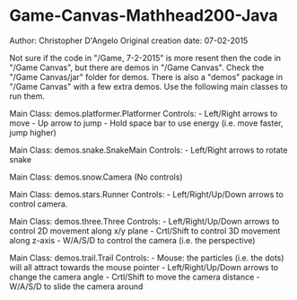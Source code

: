# Game-Canvas-Mathhead200-Java

Author: Christopher D'Angelo
Original creation date: 07-02-2015

Not sure if the code in "/Game, 7-2-2015" is more resent then the code in "/Game Canvas",
but there are demos in "/Game Canvas". Check the "/Game Canvas/jar" folder for demos.
There is also a "demos" package in "/Game Canvas" with a few extra demos. Use the following
main classes to run them.

Main Class: demos.platformer.Platformer
Controls:
	- Left/Right arrows to move
	- Up arrow to jump
	- Hold space bar to use energy (i.e. move faster, jump higher)

Main Class: demos.snake.SnakeMain
Controls:
	- Left/Right arrows to rotate snake

Main Class: demos.snow.Camera
(No controls)

Main Class: demos.stars.Runner
Controls:
	- Left/Right/Up/Down arrows to control camera.

Main Class: demos.three.Three
Controls:
	- Left/Right/Up/Down arrows to control 2D movement along x/y plane
	- Crtl/Shift to control 3D movement along z-axis
	- W/A/S/D to control the camera (i.e. the perspective)

Main Class: demos.trail.Trail
Controls:
	- Mouse: the particles (i.e. the dots) will all attract towards the mouse pointer
	- Left/Right/Up/Down arrows to change the camera angle
	- Crtl/Shift to move the camera distance
	- W/A/S/D to slide the camera around
